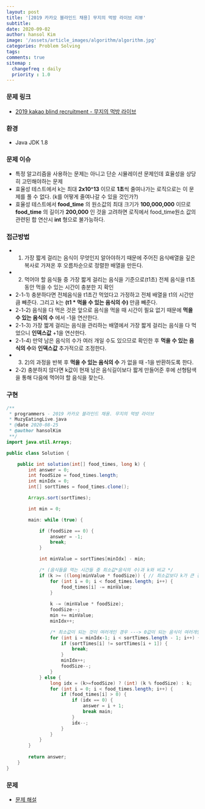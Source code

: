```yaml
---
layout: post
title: '[2019 카카오 블라인드 채용] 무지의 먹방 라이브 리뷰'
subtitle: 
date: 2020-09-02
author: hansol Kim
image: '/assets/article_images/algorithm/algorithm.jpg'
categories: Problem Solving
tags: 
comments: true
sitemap :
  changefreq : daily
  priority : 1.0
---
```


### 문제 링크
* [2019 kakao blind recruitment - 무지의 먹방 라이브](https://programmers.co.kr/learn/courses/30/lessons/42891)


### 환경
* Java JDK 1.8


### 문제 이슈
* 특정 알고리즘을 사용하는 문제는 아니고 단순 시뮬레이션 문제인데 효율성을 상당히 고민해야하는 문제
* 효율성 테스트에서 k는 최대 **2x10^13** 이므로 **1초**씩 줄여나가는 로직으로는 이 문제를 풀 수 없다. (k를 어떻게 줄여나갈 수 있을 것인가?)
* 효율성 테스트에서 **food_time** 의 원소값의 최대 크기가 **100,000,000** 이므로 **food_time** 의 길이가 **200,000** 인 것을 고려하면 로직에서 food_time원소 값의 관련된 합 연산시  **int** 형으로 불가능하다.


### 접근방법
* 1) 가장 짧게 걸리는 음식이 무엇인지 알아야하기 때문에 주어진 음식배열을 깊은복사로 가져온 후 오름차순으로 정렬한 배열을 만든다.
* 2) 먹어야 할 음식들 중 가장 짧게 걸리는 음식을 기준으로(t1초) 전체 음식을 t1초동안 먹을 수 있는 시간이 충분한 지 확인
* 2-1-1) 충분하다면 전체음식을 t1초간 먹었다고 가정하고 전체 배열을 t1의 시간만큼 빼준다. 그리고 k는 **(t1 * 먹을 수 있는 음식의 수)** 만큼 빼준다.
* 2-1-2) 음식을 다 먹은 것은 앞으로 음식을 먹을 때 시간이 필요 없기 때문에 **먹을 수 있는 음식의 수** 에서 -1을 연산한다.
* 2-1-3) 가장 짧게 걸리는 음식을 관리하는 배열에서 가장 짧게 걸리는 음식을 다 먹었으니 **인덱스값** +1을 연산한다.
* 2-1-4) 만약 남은 음식의 수가 여러 개일 수도 있으므로 확인한 후 **먹을 수 있는 음식의 수**와 **인덱스값** 추가적으로 조정한다.
* 3) 2)의 과정을 반복 후 **먹을 수 있는 음식의 수** 가 없을 때 -1을 반환하도록 한다.
* 2-2) 충분하지 않다면 k값이 현재 남은 음식길이보다 짧게 만들어준 후에 선형탐색을 통해 다음에 먹어야 할 음식을 찾는다.


### 구현
~~~java
/**
 * programmers - 2019 카카오 블라인드 채용. 무지의 먹방 라이브
 * MuzyEatingLive.java
 * @date 2020-08-25
 * @author hansolKim
 **/
import java.util.Arrays;

public class Solution {

	public int solution(int[] food_times, long k) {
		int answer = 0;
		int foodSize = food_times.length;
		int minIdx = 0;
		int[] sortTimes = food_times.clone();

		Arrays.sort(sortTimes);

		int min = 0;

		main: while (true) {

			if (foodSize == 0) {
				answer = -1;
				break;
			}

			int minValue = sortTimes[minIdx] - min;

			/* (음식들을 먹는 시간들 중 최소값*음식의 수)과 k와 비교 */
			if (k >= ((long)minValue * foodSize)) { // 최소값보다 k가 큰 경우 ---> 모든 배열의 값을 최소값만큼 빼준다.
				for (int i = 0; i < food_times.length; i++) {
					food_times[i] -= minValue;
				}
				
				k -= (minValue * foodSize);
				foodSize--;
				min += minValue;
				minIdx++;

				/* 최소값이 되는 것이 여러개인 경우 ---> 0값이 되는 음식이 여러개인 경우인지 확인 ---> minIdx, foodSize 조절 */
				for (int i = minIdx-1; i < sortTimes.length - 1; i++) {
					if (sortTimes[i] != sortTimes[i + 1]) {
						break;
					}
					minIdx++;
					foodSize--;
				}
			} else {
				long idx = (k>=foodSize) ? (int) (k % foodSize) : k;
				for (int i = 0; i < food_times.length; i++) {
					if (food_times[i] > 0) {
						if (idx == 0) {
							answer = i + 1;
							break main;
						}
						idx--;
					}
				}
			}
		}
		
		return answer;
	}
}
~~~


### 문제
* [문제 해설](https://tech.kakao.com/2018/09/21/kakao-blind-recruitment-for2019-round-1/)
